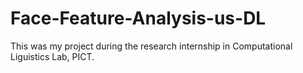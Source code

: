 # Face-Feature-Analysis-us-DL
This was my project during the research internship in Computational Liguistics Lab, PICT.

